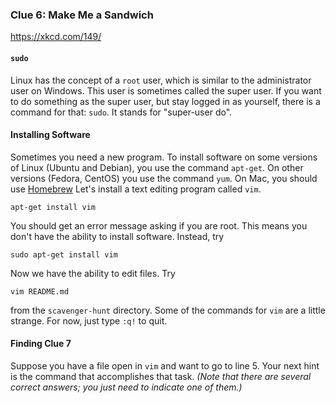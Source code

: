 ### Clue 6: Make Me a Sandwich ###

https://xkcd.com/149/

#### `sudo` ####

Linux has the concept of a `root` user, which is similar to the administrator
user on Windows. This user is sometimes called the super user. If you want to
do something as the super user, but stay logged in as yourself, there is a 
command for that: `sudo`. It stands for "super-user do".

#### Installing Software ####

Sometimes you need a new program. To install software on some versions of Linux
(Ubuntu and Debian), you use the command `apt-get`. On other versions (Fedora,
CentOS) you use the command `yum`. On Mac, you should use [Homebrew](brew.sh) Let's install a text editing program
called `vim`.

    apt-get install vim
    
You should get an error message asking if you are root. This means you don't
have the ability to install software. Instead, try

    sudo apt-get install vim
    
Now we have the ability to edit files. Try

    vim README.md
    
from the `scavenger-hunt` directory. Some of the commands for `vim` are a little
strange. For now, just type `:q!` to quit.


#### Finding Clue 7 ####

Suppose you have a file open in `vim` and want to go to line 5. Your next hint is the command that accomplishes that task. _(Note that there are several correct answers; you just need to indicate one of them.)_

